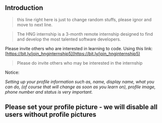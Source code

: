 ## Introduction

> this line right here is just to change random stuffs, please ignor and move to next line.

> The HNG internship is a 3-month remote internship designed to find and develop the most talented software developers.

 Please invite others who are interested in learning to code. Using this link: [https://bit.ly/join_hnginternship5](https://bit.ly/join_hnginternship5)

> Please do invite others who may be interested in the internship

Notice: 

*Setting up your profile information such as, name, display name, what you can do, (of course that will change as soon as you learn on), profile image, phone number and status is very important.*


**Please set your profile picture - we will disable all users without profile pictures**
---
